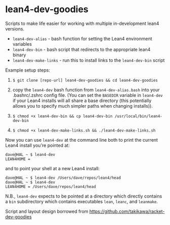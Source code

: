 lean4-dev-goodies
==================

Scripts to make life easier for working with multiple in-development lean4 versions.

  * `lean4-dev-alias` - bash function for setting the Lean4 environment variables
  * `lean4-dev-bin` - bash script that redirects to the appropriate lean4 binary
  * `lean4-dev-make-links` - run this to install links to the `lean4-dev-bin` script


Example setup steps:

1. ``` $ git clone [repo-url] lean4-dev-goodies && cd lean4-dev-goodies ```

2. copy the ``` lean4-dev ``` bash function from `lean4-dev-alias.bash` into your
.bashrc/.zshrc config file. (You can set the ``` BASEDIR ``` variable
in ``` lean4-dev ``` if your Lean4 installs will all share a base directory
(this potentially allows you to specify much simpler paths when changing installs)).

3. ``` $ chmod +x lean4-dev-bin && cp lean4-dev-bin /usr/local/bin/lean4-dev-bin ```

4. ``` $ chmod +x lean4-dev-make-links.sh && ./lean4-dev-make-links.sh ```

Now you can use ``` lean4-dev ``` at the command line both to print the current
Lean4 install you're pointed at:

```
dave@HAL ~ $ lean4-dev
LEAN4HOME = 
```

and to point your shell at a new Lean4 install:

```
dave@HAL ~ $ lean4-dev /Users/dave/repos/lean4/head
dave@HAL ~ $ lean4-dev
LEAN4HOME = /Users/dave/repos/lean4/head

```

N.B., `lean4-dev` expects to be pointed at a directory which directly contains a `bin` 
subdirectory which contains executables `lean`, `leanc`, and `leanmake`.

Script and layout design borrowed from https://github.com/takikawa/racket-dev-goodies
